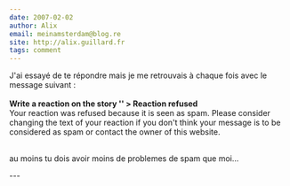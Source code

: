 ```yaml
---
date: 2007-02-02
author: Alix
email: meinamsterdam@blog.re
site: http://alix.guillard.fr
tags: comment
---
```


<p>
J'ai essayé de te répondre mais je me retrouvais à chaque fois avec le message suivant :<br/><br/>
<b>Write a reaction on the story '' > Reaction refused</b><br/>
Your reaction was refused because it is seen as spam. Please consider changing the text of your reaction if you don't think your message is to be considered as spam or contact the owner of this website.<br/><br/>

au moins tu dois avoir moins de problemes de spam que moi...
</p>
---
